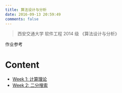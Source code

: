 ```yaml
---
title: 算法设计与分析
date: 2016-09-13 20:59:49
comments: false
---
```


> 西安交通大学 软件工程 2014 级 《算法设计与分析》

作业参考

# Content

+ [Week 1: 计算理论](Week1.html)
+ [Week 2: 二分搜索](Week2.html)